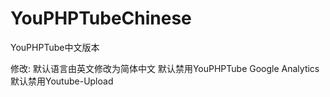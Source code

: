 # YouPHPTubeChinese
 YouPHPTube中文版本

修改:
默认语言由英文修改为简体中文
默认禁用YouPHPTube Google Analytics
默认禁用Youtube-Upload